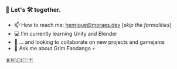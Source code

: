 ### 👋 Let's 🛠️ together.

- 📫 How to reach me: henrique@moraes.dev [*skip the formalities*]
- 💻 I’m currently learning Unity and Blender
- 📢 ... and looking to collaborate on new projects and gamejams
- 💬 Ask me about Grim Fandango 💀

🇧🇷🇺🇸🇮🇹

<!--
**elhenrico/elhenrico** is a ✨ _special_ ✨ repository because its `README.md` (this file) appears on your GitHub profile.

Here are some ideas to get you started:

- 🔭 I’m currently working on ...
- 🌱 I’m currently learning ...
- 👯 I’m looking to collaborate on ...
- 🤔 I’m looking for help with ...
- 💬 Ask me about ...
- 📫 How to reach me: ...
- 😄 Pronouns: ...
- ⚡ Fun fact: ...
-->
